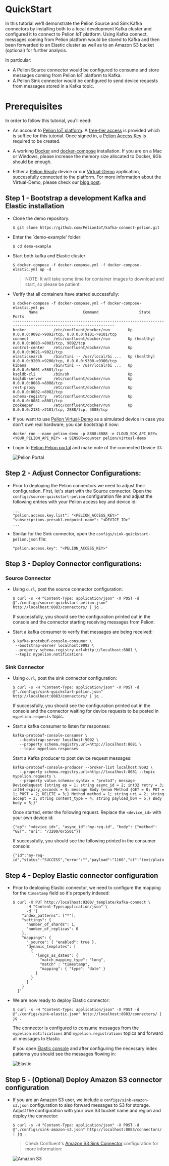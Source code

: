 # QuickStart

In this tutorial we'll demonstrate the Pelion Source and Sink Kafka connectors by installing
both to a local development Kafka cluster and configured it to connect to Pelion IoT platform.
Using Kafka connect, messages coming from Pelion platform would be stored to Kafka and then been forwarded to an Elastic cluster as well as to an Amazon S3 bucket (optional) for further analysis.


In particular:

- A Pelion Source connector would be configured to consume and store messages coming from Pelion IoT
platform to Kafka.
- A Pelion Sink connector would be configured to send device requests from messages stored in a Kafka topic.

# Prerequisites

In order to follow this tutorial, you'll need:

- An account to [Pelion IoT platform](https://pelion.com/). A [free-tier access](https://os.mbed.com/pelion-free-tier/) is provided which is suffice for this tutorial. Once signed in, a [Pelion Access Key](https://developer.pelion.com/docs/device-management/current/user-account/application-access-keys.html) is required to be created.

- A working [Docker](https://www.docker.com) and [docker-compose](https://docs.docker.com/compose/) installation. If you are on a Mac or Windows, please increase the memory size allocated to Docker, 6Gb should be enough.
- Either a [Pelion Ready](https://developer.pelion.com/boards/) device or our [Virtual-Demo](https://github.com/PelionIoT/virtual-demo-for-pelion) application, successfully connected to the platform. For more information about the Virtual-Demo, please check our [blog post](https://pelion.com/blog/education/try-pelion-without-any-hardware-virtual-demo/).


## Step 1 - Bootstrap a development Kafka and Elastic installation

- Clone the demo repository:
  ```
  $ git clone https://github.com/PelionIoT/kafka-connect-pelion.git
  ```

- Enter the `demo-example' folder:
  ```
  $ cd demo-example
  ```

- Start both kafka and Elastic cluster
  ```
  $ docker-compose -f docker-compose.yml -f docker-compose-elastic.yml up -d
  ```

  > NOTE: It will take some time for container images to download and start, so please be patient.

 
- Verify that all containers have started successfully: 
  ```
  $ docker-compose -f docker-compose.yml -f docker-compose-elastic.yml ps
         Name                    Command                  State                           Ports
  ----------------------------------------------------------------------------------------------------------------
  broker            /etc/confluent/docker/run        Up             0.0.0.0:9092->9092/tcp, 0.0.0.0:9101->9101/tcp
  connect           /etc/confluent/docker/run        Up (healthy)   0.0.0.0:8083->8083/tcp, 9092/tcp
  control-center    /etc/confluent/docker/run        Up             0.0.0.0:9021->9021/tcp
  elasticsearch     /bin/tini -- /usr/local/bi ...   Up (healthy)   0.0.0.0:9200->9200/tcp, 0.0.0.0:9300->9300/tcp
  kibana            /bin/tini -- /usr/local/bi ...   Up             0.0.0.0:5601->5601/tcp
  ksqldb-cli        /bin/sh                          Up
  ksqldb-server     /etc/confluent/docker/run        Up             0.0.0.0:8088->8088/tcp
  rest-proxy        /etc/confluent/docker/run        Up             0.0.0.0:8082->8082/tcp
  schema-registry   /etc/confluent/docker/run        Up             0.0.0.0:8081->8081/tcp
  zookeeper         /etc/confluent/docker/run        Up             0.0.0.0:2181->2181/tcp, 2888/tcp, 3888/tcp
  ```

- If you want to use [Pelion Virtual-Demo](https://pelion.com/blog/education/try-pelion-without-any-hardware-virtual-demo/) as a simulated device in case you don't own real hardware, you can bootstrap it now:
  ```
  docker run --name pelion-demo -p 8888:8888 -e CLOUD_SDK_API_KEY=<YOUR_PELION_API_KEY> -e SENSOR=counter pelion/virtual-demo
  ```
  
- Login to [Pelion Pelion portal](https://portal.mbedcloud.com) and make note of the connected Device ID:
  
  ![Pelion Portal](https://i.ibb.co/wzbfz1b/portal-device-id.png "Pelion Portal")


## Step 2 - Adjust Connector Configurations:

- Prior to deploying the Pelion connectors we need to adjust their configuration. First, let's start with the Source connector.
  Open the `configs/source-quickstart-pelion` configuration file and adjust the following entries with your Pelion access key and
  device id:
  ```
  ...
  "pelion.access.key.list": "<PELION_ACCESS_KEY>"
  "subscriptions.presub1.endpoint-name": "<DEVICE_ID>"
  ...
  ```
- Similar for the Sink connector, open the `configs/sink-quickstart-pelion.json` file:
  ```
  "pelion.access.key": "<PELION_ACCESS_KEY>"
  ```

## Step 3 - Deploy Connector configurations:

### Source Connector

- Using `curl`, post the source connector configuration:
  ```
  $ curl -s -H "Content-Type: application/json" -X POST -d @"./configs/source-quickstart-pelion.json" http://localhost:8083/connectors/ | jq .
  ```
  If successfully, you should see the configuration printed out in the console and the connector starting receiving messages from Pelion:

- Start a kafka consumer to verify that messages are being received:
  ```
  $ kafka-protobuf-console-consumer \
   --bootstrap-server localhost:9092 \
   --property schema.registry.url=http://localhost:8081 \
   --topic mypelion.notifications
  ```

### Sink Connector

- Using `curl`, post the sink connector configuration:
  ```
  $ curl -s -H "Content-Type: application/json" -X POST -d @"./configs/sink-quickstart-pelion.json" http://localhost:8083/connectors/ | jq .
  ```
  If successfully, you should see the configuration printed out in the console and the connector waiting for device requests to be posted in `mypelion.requests` topic.

- Start a kafka consumer to listen for responses:
  ```
  kafka-protobuf-console-consumer \
     --bootstrap-server localhost:9092 \
     --property schema.registry.url=http://localhost:8081 \
     --topic mypelion.responses
  ```
  
  Start a Kafka producer to post device request messages:
  ```
  kafka-protobuf-console-producer --broker-list localhost:9092 \
     --property schema.registry.url=http://localhost:8081 --topic mypelion.requests \
     --property value.schema='syntax = "proto3"; message DeviceRequest {string ep = 1; string async_id = 2; int32 retry = 3; int64 expiry_seconds = 4; message Body {enum Method {GET = 0; PUT = 1; POST = 2; DELETE = 3;} Method method = 1; string uri = 2; string accept = 3; string content_type = 4; string payload_b64 = 5;} Body body = 5;}'
  ```
  
  Once started, enter the following request. Replace the `<device_id>` with your own device id:
  ```
  {"ep": "<device_id>", "async_id":"my-req-id", "body": {"method": "GET", "uri": "/3200/0/5501"}}
  ```

  If successfully, you should see the following printed in the consumer console:
  ```
  {"id":"my-req-id","status":"SUCCESS","error":"","payload":"1166","ct":"text/plain","maxAge":0}
  ```


## Step 4 - Deploy Elastic connector configuration

- Prior to deploying Elastic connector, we need to configure the mapping for the `timestamp` field so it's properly indexed:
  ```
  $ curl -X PUT http://localhost:9200/_template/kafka-connect \
        -H "Content-Type:application/json" \
        -d '{
      "index_patterns": ["*"],
      "settings": {
        "number_of_shards": 1,
        "number_of_replicas": 0
      },
      "mappings": {
        "_source": { "enabled": true },
        "dynamic_templates": [
          {
            "longs_as_dates": {
              "match_mapping_type": "long",
              "match" : "timestamp",
              "mapping": { "type": "date" }
            }
          }
        ]
      }
    }'
   ```
- We are now ready to deploy Elastic connector:
  ```
  $ curl -s -H "Content-Type: application/json" -X POST -d @"./configs/sink-elastic.json" http://localhost:8083/connectors/ | jq .
  ```
  The connector is configured to consume messages from the `mypelion.notifications` and `mypelion.registrations` topics and forward all messages to Elastic

  If you open [Elastic console](http://localhost:5601) and after configuring the necessary index patterns you should see the messages flowing in:

  ![Elastic](https://i.ibb.co/kcZx75m/elastic.png "Elastic")


## Step 5 - (Optional) Deploy Amazon S3 connector configuration

- If you are an Amazon S3 user, we include a `configs/sink-amazon-s3.json` configuration to also forward messages to S3 for storage.
  Adjust the configuration with your own S3 bucket name and region and deploy the connector:

  ```
  $ curl -s -H "Content-Type: application/json" -X POST -d @"./configs/sink-amazon-s3.json" http://localhost:8083/connectors/ | jq .
  ```
  
  > Check Confluent's [Amazon S3 Sink Connector](https://docs.confluent.io/kafka-connect-s3-sink/current/index.html) configuration for more information:

  ![Amazon S3](https://i.ibb.co/7j4Bhvf/amazon-s3.png "Amazon S3")
  
  